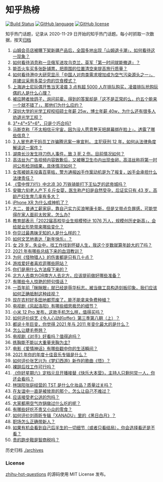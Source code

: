 # 知乎热榜
[![Build Status](https://github.com/ToWeLong/zhihu-hot-questions/workflows/CI/badge.svg)](https://github.com/ToWeLong/zhihu-hot-questions/actions)
[![GitHub language](https://img.shields.io/badge/language-golang-orange.svg)](https://golang.org/)
[![GitHub license](https://img.shields.io/github/license/ToWeLong/zhihu-hot-questions)](https://github.com/ToWeLong/zhihu-hot-questions/blob/main/LICENSE)

知乎热门话题，记录从 2020-11-29 日开始的知乎热门话题。每小时抓取一次数据，按天[归档](./archives)

<!-- BEGIN -->

1. [山姆会员店被曝下架新疆产品后，全国多地出现「山姆退卡潮」，如何看待这一现象？](https://www.zhihu.com/question/508882632)
1. [如何看待消息称一旦俄军进攻乌克兰，英军「第一时间就能撤退」？](https://www.zhihu.com/question/508877312)
1. [能否火车买多张卧铺票，把周围的位置清空来提高旅行质量？](https://www.zhihu.com/question/469145276)
1. [如何看待港中大研究显示「中国人对肉类需求增加成为空气污染源头之一」，并建议采用多菜少肉的饮食模式？](https://www.zhihu.com/question/508984017)
1. [上海迪士尼玩偶开售当天凌晨 3 点有超 5000 人在排队购买，凌晨排队抢购玩偶的人是什么心理？](https://www.zhihu.com/question/508890404)
1. [被应聘者放鸽子，询问前辈，得到的答案却是「这不是正常的么，约五个能来一个就不错了」，那他们为什么应约？](https://www.zhihu.com/question/299068355)
1. [深圳大学的光学工程校招硕士年薪 25w，博士年薪 40w，为什么还有很多人劝退光学工程？](https://www.zhihu.com/question/505073297)
1. [3³+4³+5³=6³，只是个巧合吗?](https://www.zhihu.com/question/505806181)
1. [马斯克称「不太相信元宇宙，因为没人愿意整天把屏幕绑在脸上」，透露了哪些信息？](https://www.zhihu.com/question/507921834)
1. [3 人冒充老干妈员工诈骗腾讯案一审宣判， 主犯获刑 12 年，如何从法律角度解读这一案件？](https://www.zhihu.com/question/508928059)
1. [湖南长沙发生持刀伤人事件，致 3 死 2 伤，目前情况如何？](https://www.zhihu.com/question/508922107)
1. [高洁丝为广告视频内容致歉后，又被曝卫生巾内出现虫卵，高洁丝称将第一时间公布检测结果，具体情况如何？](https://www.zhihu.com/question/508900773)
1. [女孩被姐夫投毒百草枯，警方通报凶手作案动机是为了报复，凶手会承担什么法律责任？](https://www.zhihu.com/question/508916466)
1. [《雪中悍刀行》中北凉 30 万铁骑能打下王仙芝的武帝城吗？](https://www.zhihu.com/question/507765648)
1. [安徽六旬老人产下 6 斤女婴，医生称产妇是自然受孕，后证实只有 43 岁，高龄产妇生育几率有多大？](https://www.zhihu.com/question/508704824)
1. [iPhone XR 为什么成神机了？](https://www.zhihu.com/question/497506956)
1. [大二，普通工薪家庭，靠自己实力买浪琴康卡斯，但是又带点负罪感，可能觉得在家人面前太败家，怎么办?](https://www.zhihu.com/question/508226119)
1. [教育部表示「2022届高校毕业生规模预计 1076 万人，规模创历史新高」，会给就业形势带来哪些变化？](https://www.zhihu.com/question/508767650)
1. [你见过最愚昧无知的人是什么样的？](https://www.zhihu.com/question/280971475)
1. [如何文艺地表达「新年快乐」？](https://www.zhihu.com/question/40099220)
1. [女 29 岁，失业中，找工作找到怀疑人生，我这个岁数就算年龄大的了吗？](https://www.zhihu.com/question/500968288)
1. [2021 年有哪些总结下来的血泪教训？](https://www.zhihu.com/question/502524614)
1. [为何《怪物猎人》的伤害都是只有几十点？](https://www.zhihu.com/question/451406755)
1. [游戏爱好者喜欢逛哪些网站？](https://www.zhihu.com/question/428368223)
1. [你们是用什么方法瘦下来的？](https://www.zhihu.com/question/319425534)
1. [北方人去南方OR南方人去北方，应该提前做好哪些准备？](https://www.zhihu.com/question/502828709)
1. [有哪些令人惊艳的短句情话？](https://www.zhihu.com/question/348999290)
1. [一百年前「眯眯眼」就已经是辱华标志，被当做工具构造刻板印象，我们应该如何正确抵制这种歧视？](https://www.zhihu.com/question/508892824)
1. [现在农村好多田地都荒废了，能不能拿来免费种植？](https://www.zhihu.com/question/504670093)
1. [电视剧《风起洛阳》有哪些细思极恐的细节？](https://www.zhihu.com/question/502748505)
1. [小米 12 Pro 发布，这款手机怎么样，值得买吗？](https://www.zhihu.com/question/508837451)
1. [如何评价综艺《令人心动的offer》第三季第八期（上）？](https://www.zhihu.com/question/508829904)
1. [都说十年巨变，你觉得 2021 年与 2011 年变化最大的是什么？](https://www.zhihu.com/question/502764724)
1. [怎么让睫毛卷翘？](https://www.zhihu.com/question/38493131)
1. [电视剧《对手》好看吗？值得追吗？](https://www.zhihu.com/question/506533894)
1. [练胸能不能以大重量夹胸为主?](https://www.zhihu.com/question/505849249)
1. [电影《爱情神话》有哪些戳中你的生活瞬间？](https://www.zhihu.com/question/507923175)
1. [2021 年你的年度十佳音乐专辑是什么？](https://www.zhihu.com/question/505107210)
1. [如何评价张艺兴为《梦幻西游》新作的歌曲《悟》？](https://www.zhihu.com/question/508602450)
1. [裸辞后找工作可行吗？](https://www.zhihu.com/question/504682701)
1. [《你好星期六》定档元旦开播接替《快乐大本营》，主持人只剩何炅一人，你还会看吗？](https://www.zhihu.com/question/505482553)
1. [林瑞阳张庭经营的 TST 是什么化妆品？质量过关吗？](https://www.zhihu.com/question/290991993)
1. [在友谊中一直是被放弃的那个，怎么让自己不难过？](https://www.zhihu.com/question/506098851)
1. [应该接受老公送的包吗？](https://www.zhihu.com/question/507676887)
1. [大家都用空气炸锅做过什么吃的呢？](https://www.zhihu.com/question/286863774)
1. [有哪些好吃不贵又小众的零食？](https://www.zhihu.com/question/485389684)
1. [如何评价刘雨昕专辑「XANADU」里的《黑日白月》？](https://www.zhihu.com/question/508916039)
1. [职场怎么正确带新人？](https://www.zhihu.com/question/501132838)
1. [如果有机会看到自己后半生的一切细节（或者只看结局），你会选择看还是不看？](https://www.zhihu.com/question/508873394)
1. [贵的跑步鞋是智商税吗？](https://www.zhihu.com/question/508230728)

<!-- END -->

历史归档 [./archives](./archives)


### License
[zhihu-hot-questions](https://github.com/towelong/zhihu-hot-questions) 的源码使用 MIT License 发布。